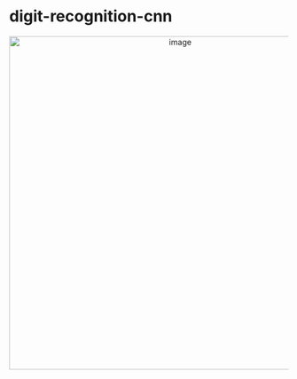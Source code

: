 # digit-recognition-cnn

<p align="center">
  <img width="601" alt="image" src="https://user-images.githubusercontent.com/60318411/213607638-cdad67b8-d902-498a-977b-08c757f55a9c.png">
<p/>

